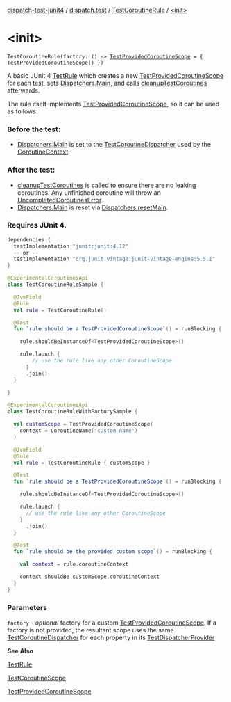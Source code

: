 [dispatch-test-junit4](../../index.md) / [dispatch.test](../index.md) / [TestCoroutineRule](index.md) / [&lt;init&gt;](./-init-.md)

# &lt;init&gt;

`TestCoroutineRule(factory: () -> `[`TestProvidedCoroutineScope`](https://rbusarow.github.io/Dispatch/dispatch-test/dispatch.test/-test-provided-coroutine-scope/index.md)` = { TestProvidedCoroutineScope() })`

A basic JUnit 4 [TestRule](https://junit.org/junit4/javadoc/latest/org/junit/rules/TestRule.html) which creates a new [TestProvidedCoroutineScope](https://rbusarow.github.io/Dispatch/dispatch-test/dispatch.test/-test-provided-coroutine-scope/index.md) for each test,
sets [Dispatchers.Main](https://kotlin.github.io/kotlinx.coroutines/kotlinx-coroutines-core/kotlinx.coroutines/-dispatchers/-main.html), and calls [cleanupTestCoroutines](https://rbusarow.github.io/Dispatch/dispatch-test/dispatch.test/-test-coroutine-rule/cleanup-test-coroutines.md) afterwards.

The rule itself implements [TestProvidedCoroutineScope](https://rbusarow.github.io/Dispatch/dispatch-test/dispatch.test/-test-provided-coroutine-scope/index.md), so it can be used as follows:

### Before the test:

* [Dispatchers.Main](https://kotlin.github.io/kotlinx.coroutines/kotlinx-coroutines-core/kotlinx.coroutines/-dispatchers/-main.html) is set to the [TestCoroutineDispatcher](https://kotlin.github.io/kotlinx.coroutines/kotlinx-coroutines-test/kotlinx.coroutines.test/-test-coroutine-dispatcher/index.html) used by the [CoroutineContext](https://kotlinlang.org/api/latest/jvm/stdlib/kotlin.coroutines/-coroutine-context/index.html).

### After the test:

* [cleanupTestCoroutines](https://rbusarow.github.io/Dispatch/dispatch-test/dispatch.test/-test-coroutine-rule/cleanup-test-coroutines.md) is called to ensure there are no leaking coroutines.  Any unfinished coroutine
will throw an [UncompletedCoroutinesError](https://kotlin.github.io/kotlinx.coroutines/kotlinx-coroutines-test/kotlinx.coroutines.test/-uncompleted-coroutines-error/index.html).
* [Dispatchers.Main](https://kotlin.github.io/kotlinx.coroutines/kotlinx-coroutines-core/kotlinx.coroutines/-dispatchers/-main.html) is reset via [Dispatchers.resetMain](https://kotlin.github.io/kotlinx.coroutines/kotlinx-coroutines-test/kotlinx.coroutines.test/kotlinx.coroutines.-dispatchers/reset-main.html).

### Requires JUnit 4.

``` groovy
dependencies {
  testImplementation "junit:junit:4.12"
  -- or --
  testImplementation "org.junit.vintage:junit-vintage-engine:5.5.1"
}
```

``` kotlin
@ExperimentalCoroutinesApi
class TestCoroutineRuleSample {

  @JvmField
  @Rule
  val rule = TestCoroutineRule()

  @Test
  fun `rule should be a TestProvidedCoroutineScope`() = runBlocking {

    rule.shouldBeInstanceOf<TestProvidedCoroutineScope>()

    rule.launch {
        // use the rule like any other CoroutineScope
      }
      .join()
  }

}
```

``` kotlin
@ExperimentalCoroutinesApi
class TestCoroutineRuleWithFactorySample {

  val customScope = TestProvidedCoroutineScope(
    context = CoroutineName("custom name")
  )

  @JvmField
  @Rule
  val rule = TestCoroutineRule { customScope }

  @Test
  fun `rule should be a TestProvidedCoroutineScope`() = runBlocking {

    rule.shouldBeInstanceOf<TestProvidedCoroutineScope>()

    rule.launch {
      // use the rule like any other CoroutineScope
    }
      .join()
  }

  @Test
  fun `rule should be the provided custom scope`() = runBlocking {

    val context = rule.coroutineContext

    context shouldBe customScope.coroutineContext
  }
}
```

### Parameters

`factory` - *optional* factory for a custom [TestProvidedCoroutineScope](https://rbusarow.github.io/Dispatch/dispatch-test/dispatch.test/-test-provided-coroutine-scope/index.md).  If a factory is not provided,
the resultant scope uses the same [TestCoroutineDispatcher](https://kotlin.github.io/kotlinx.coroutines/kotlinx-coroutines-test/kotlinx.coroutines.test/-test-coroutine-dispatcher/index.html) for each property in its [TestDispatcherProvider](https://rbusarow.github.io/Dispatch/dispatch-test/dispatch.test/-test-dispatcher-provider/index.md)

**See Also**

[TestRule](https://junit.org/junit4/javadoc/latest/org/junit/rules/TestRule.html)

[TestCoroutineScope](https://kotlin.github.io/kotlinx.coroutines/kotlinx-coroutines-test/kotlinx.coroutines.test/-test-coroutine-scope/index.html)

[TestProvidedCoroutineScope](https://rbusarow.github.io/Dispatch/dispatch-test/dispatch.test/-test-provided-coroutine-scope/index.md)

